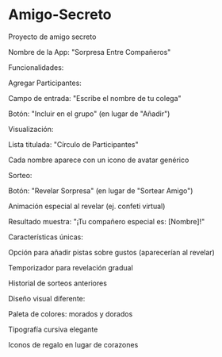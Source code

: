 # Amigo-Secreto
Proyecto de amigo secreto

Nombre de la App: "Sorpresa Entre Compañeros"

Funcionalidades:

Agregar Participantes:

Campo de entrada: "Escribe el nombre de tu colega"

Botón: "Incluir en el grupo" (en lugar de "Añadir")

Visualización:

Lista titulada: "Círculo de Participantes"

Cada nombre aparece con un icono de avatar genérico

Sorteo:

Botón: "Revelar Sorpresa" (en lugar de "Sortear Amigo")

Animación especial al revelar (ej. confeti virtual)

Resultado muestra: "¡Tu compañero especial es: [Nombre]!"

Características únicas:

Opción para añadir pistas sobre gustos (aparecerían al revelar)

Temporizador para revelación gradual

Historial de sorteos anteriores

Diseño visual diferente:

Paleta de colores: morados y dorados

Tipografía cursiva elegante

Iconos de regalo en lugar de corazones


